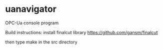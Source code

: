 # uanavigator
OPC-Ua console program

Build instructions:
install finalcut library 
https://github.com/gansm/finalcut

then type make in the src directory
